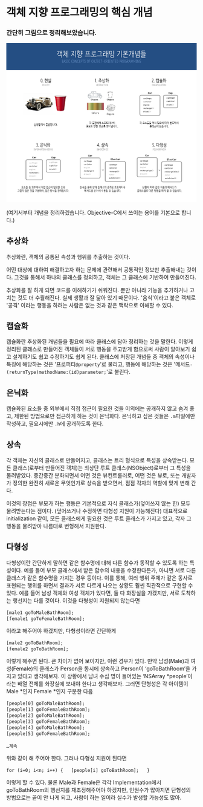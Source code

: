 # 객체 지향 프로그래밍의 핵심 개념
### 간단히 그림으로 정리해보았습니다.
![OOP](images/OOP.png)

(여기서부터 개념을 정리하겠습니다. Objective-C에서 쓰이는 용어를 기본으로 합니다.)


## 추상화

추상화란, 객체의 공통된 속성과 행위를 추출하는 것이다. 

어떤 대상에 대하여 해결하고자 하는 문제에 관련해서 공통적인 정보만 추출해내는 것이다. 그것을 통해서 하나의 클래스를 정의하고, 객체는 그 클래스에 기반하여 만들어진다.

추상화를 잘 하게 되면 코드를 이해하기가 쉬워진다. 뿐만 아니라 기능을 추가하거나 고치는 것도 더 수월해진다. 실제 생활과 잘 닮아 있기 때문이다. '음식'이라고 붙은 객체로 '공격' 이라는 행동을 하려는 사람은 없는 것과 같은 맥락으로 이해할 수 있다.

## 캡슐화

캡슐화란 추상화된 개념들을 필요에 따라 클래스에 담아 정리하는 것을 말한다. 이렇게 정리된 클래스로 만들어진 객체들이 서로 행동을 주고받게 함으로써 사람이 알아보기 쉽고 설계하기도 쉽고 수정하기도 쉽게 된다.
클래스에 저장된 개념들 중 객체의 속성이나 특징에 해당하는 것은 '프로퍼티```@property```'로 불리고, 행동에 해당하는 것은 '메서드```-(returnType)methodName:(id)parameter;```'로 불린다.


## 은닉화

캡슐화된 요소들 중 외부에서 직접 접근이 필요한 것들 이외에는 공개하지 않고 숨겨 좋고, 제한된 방법으로만 접근하게 하는 것이 은닉화다. 은닉하고 싶은 것들은 ```.m```파일에만 작성하고, 필요시에만 ```.h```에 공개하도록 한다.


## 상속

각 객체는 자신의 클래스로 만들어지고, 클래스는 트리 형식으로 특성을 상속받는다. 모든 클래스(로부터 만들어진 객체)는 최상단 루트 클래스(NSObject)로부터 그 특성을 물려받았다. 중간중간 분화되면서 어떤 것은 뷰컨트롤러로, 어떤 것은 뷰로, 또는 개발자가 정의한 완전히 새로운 무엇인가로 상속을 받으면서, 점점 각자의 역할에 맞게 변해 간다.

이것의 장점은 부모가 하는 행동은 기본적으로 자식 클래스가(덮어쓰지 않는 한) 모두 물려받는다는 점이다. (덮어쓰거나 수정하면 다형성 지원이 가능해진다) 대표적으로 initialization 같이, 모든 클래스에게 필요한 것은 루트 클래스가 가지고 있고, 각자 그 행동을 물려받아 나름대로 변형해서 지원한다.


## 다형성

다형성이란 간단하게 말하면 같은 함수명에 대해 다른 함수가 동작할 수 있도록 하는 특성이다.
예를 들어 부모 클래스에서 받은 함수의 내용을 수정한다든가, 아니면 서로 다른 클래스가 같은 함수명을 가지는 경우 등이다. 이를 통해, 여러 행위 주체가 같은 동사로 표현되는 행위를 하면서 결과가 서로 다르게 나오는 상황도 훨씬 직관적으로 구현할 수 있다. 예를 들어 남성 객체와 여성 객체가 있다면, 둘 다 화장실을 가겠지만, 서로 도착하는 행선지는 다를 것이다. 이것을 다형성이 지원되지 않는다면

```objc
[male1 goToMaleBathRoom];
[female1 goToFemaleBathRoom]; 
```

이라고 해주어야 하겠지만, 다형성이라면 간단하게

```objc
[male2 goToBathRoom];
[female2 goToBathRoom];
```

이렇게 해주면 된다. 큰 차이가 없어 보이지만, 이런 경우가 있다.
만약 남성(Male)과 여성(Female)의 클래스가 Person을 동시에 상속하고 Person이 ‘goToBathRoom’을 가지고 있다고 생각해보자. 이 상황에서 남녀 수십 명이 들어있는 ‘NSArray *people’이라는 배열 전체를 화장실에 보내야 한다고 생각해보자. 그러면 단형성은 각 아이템이 Male *인지 Female *인지 구분한 다음

```objc
[people[0] goToMaleBathRoom];
[people[1] goToFemaleBathRoom];
[people[2] goToMaleBathRoom];
[people[3] goToFemaleBathRoom];
[people[4] goToMaleBathRoom];
[people[5] goToFemaleBathRoom];

…계속
```

위와 같이 해 주어야 한다. 그러나 다형성 지원이 된다면

```objc
for (i=0; i<n; i++) {	[people[i] goToBathRoom];	}
```

이렇게 할 수 있다. 물론 Male과 Female은 각각 Implementation에서 goToBathRoom의 행선지를 재조정해주어야 하겠지만, 인원수가 많아지면 단형성의 방법으로는 끝이 안 나게 되고, 사람이 하는 일이라 실수가 발생할 가능성도 많아.
